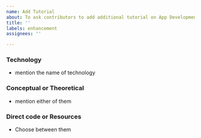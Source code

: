 ```yaml
---
name: Add Tutorial
about: To ask contributors to add additional tutorial on App Development.
title: ''
labels: enhancement
assignees: ''

---
```


### Technology
* mention the name of technology

### Conceptual or Theoretical
* mention either of them

### Direct code or Resources
*  Choose between them
